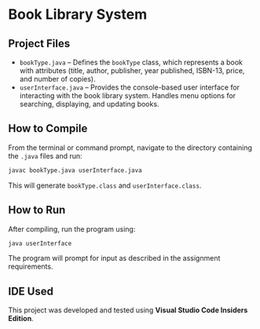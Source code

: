# Book Library System

## Project Files
- `bookType.java` – Defines the `bookType` class, which represents a book with attributes (title, author, publisher, year published, ISBN-13, price, and number of copies).  
- `userInterface.java` – Provides the console-based user interface for interacting with the book library system. Handles menu options for searching, displaying, and updating books.  

## How to Compile
From the terminal or command prompt, navigate to the directory containing the `.java` files and run:

```bash
javac bookType.java userInterface.java
```

This will generate `bookType.class` and `userInterface.class`.

## How to Run
After compiling, run the program using:

```bash
java userInterface
```

The program will prompt for input as described in the assignment requirements.

## IDE Used
This project was developed and tested using **Visual Studio Code Insiders Edition**.  
